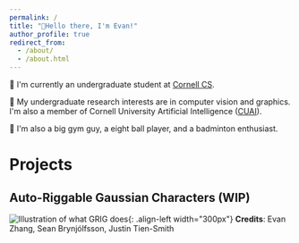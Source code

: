 ```yaml
---
permalink: /
title: "👋Hello there, I'm Evan!"
author_profile: true
redirect_from: 
  - /about/
  - /about.html
---
```

🏫 I'm currently an undergraduate student at [Cornell CS](https://www.cs.cornell.edu/).

🔬 My undergraduate research interests are in computer vision and graphics. I'm also a member of Cornell University Artificial Intelligence ([CUAI](https://cuai.github.io/)).

🎾 I'm also a big gym guy, a eight ball player, and a badminton enthusiast.

# Projects

## Auto-Riggable Gaussian Characters (WIP)
![Illustration of what GRIG does](images\grig1.gif){: .align-left width="300px"}
**Credits**: Evan Zhang, Sean Brynjólfsson, Justin Tien-Smith
